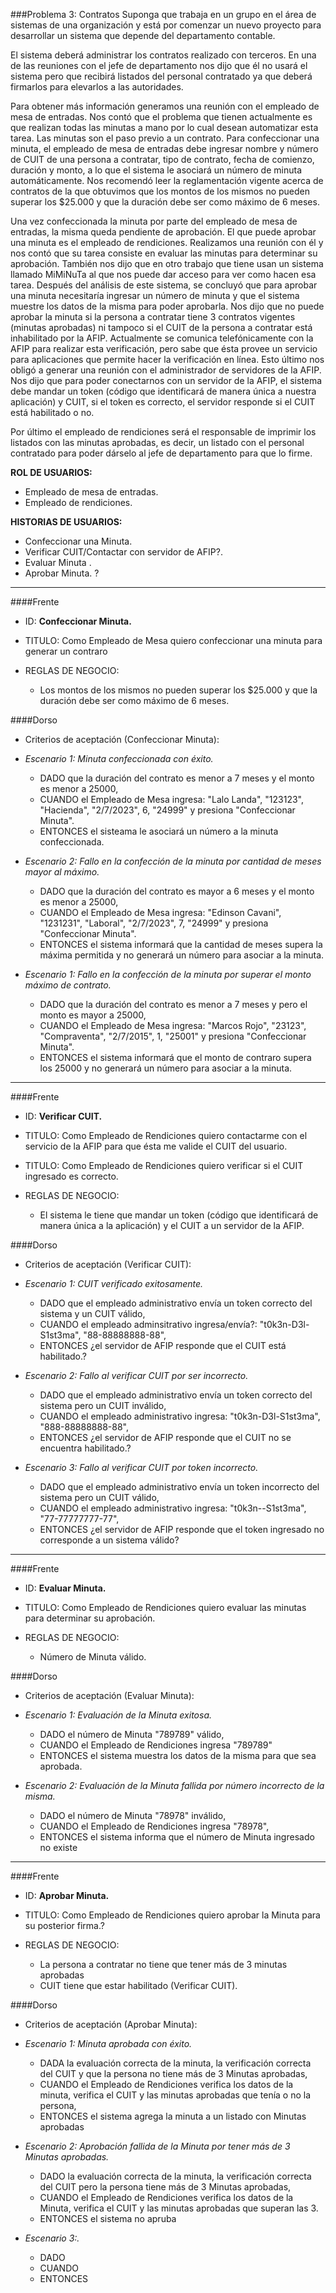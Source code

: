 ###Problema 3: Contratos
Suponga que trabaja en un grupo en el área de sistemas de una organización y está por comenzar un nuevo proyecto para desarrollar un sistema que depende del departamento contable.

El sistema deberá administrar los contratos realizado con terceros. En una de las reuniones con el jefe de departamento nos dijo que él no usará el sistema pero que recibirá listados del personal contratado ya que deberá firmarlos para elevarlos a las autoridades.

Para obtener más información generamos una reunión con el empleado de mesa de entradas. Nos contó que el problema que tienen actualmente es que realizan todas las minutas a mano por lo cual desean automatizar esta tarea. Las minutas son el paso previo a un contrato. Para confeccionar una minuta, el empleado de mesa de entradas debe ingresar nombre y número de CUIT de una persona a contratar, tipo de contrato, fecha de comienzo, duración y monto, a lo que el sistema le asociará un número de minuta automáticamente. Nos recomendó leer la reglamentación vigente acerca de contratos de la que obtuvimos que los montos de los mismos no pueden superar los $25.000 y que la duración debe ser como máximo de 6 meses.

Una vez confeccionada la minuta por parte del empleado de mesa de entradas, la misma queda pendiente de aprobación. El que puede aprobar una minuta es el empleado de rendiciones. Realizamos una reunión con él y nos contó que su tarea consiste en evaluar las minutas para determinar su aprobación. También nos dijo que en otro trabajo que tiene usan un sistema llamado MiMiNuTa al que nos puede dar acceso para ver como hacen esa tarea. Después del análisis de este sistema, se concluyó que para aprobar una minuta necesitaría ingresar un número de minuta y que el sistema muestre los datos de la misma para poder aprobarla. Nos dijo que no puede aprobar la minuta si la persona a contratar tiene 3 contratos vigentes (minutas aprobadas) ni tampoco si el CUIT de la persona a contratar está inhabilitado por la AFIP. Actualmente se comunica telefónicamente con la AFIP para realizar esta verificación, pero sabe que ésta provee un servicio para aplicaciones que permite hacer la verificación en línea. Esto último nos obligó a generar una reunión con el administrador de servidores de la AFIP. Nos dijo que para poder conectarnos con un servidor de la AFIP, el sistema debe mandar un token (código que identificará de manera única a nuestra aplicación) y CUIT, si el token es correcto, el servidor responde si el CUIT está habilitado o no.

Por último el empleado de rendiciones será el responsable de imprimir los listados con las minutas aprobadas, es decir, un listado con el personal contratado para poder dárselo al jefe de departamento para que lo firme.

**ROL DE USUARIOS:**

- Empleado de mesa de entradas.
- Empleado de rendiciones.
	

**HISTORIAS DE USUARIOS:**

- Confeccionar una Minuta.
- Verificar CUIT/Contactar con servidor de AFIP?.
- Evaluar Minuta .
- Aprobar Minuta. ?
___

####Frente
- ID: **Confeccionar Minuta.**

- TITULO: Como Empleado de Mesa quiero confeccionar una minuta para generar un contraro

- REGLAS DE NEGOCIO:
	- Los montos de los mismos no pueden superar los $25.000 y que la duración debe ser como máximo de 6 meses.

####Dorso
- Criterios de aceptación (Confeccionar Minuta):

- _Escenario 1: Minuta confeccionada con éxito._
	- DADO que la duración del contrato es menor a 7 meses y el monto es menor a 25000,
	- CUANDO el Empleado de Mesa ingresa: "Lalo Landa", "123123", "Hacienda", "2/7/2023", 6, "24999" y presiona "Confeccionar Minuta".
	- ENTONCES el sisteama le asociará un número a la minuta confeccionada.
	
- _Escenario 2: Fallo en la confección de la minuta por cantidad de meses mayor al máximo._ 
	- DADO que la duración del contrato es mayor a 6 meses y el monto es menor a 25000,
	- CUANDO el Empleado de Mesa ingresa: "Edinson Cavani", "1231231", "Laboral", "2/7/2023", 7, "24999" y presiona "Confeccionar Minuta".
	- ENTONCES el sistema informará que la cantidad de meses supera la máxima permitida y no generará un número para asociar a la minuta.
	
- _Escenario 1: Fallo en la confección de la minuta por superar el monto máximo de contrato._
	- DADO que la duración del contrato es menor a 7 meses y pero el monto es mayor a 25000,
	- CUANDO el Empleado de Mesa ingresa: "Marcos Rojo", "23123", "Compraventa", "2/7/2015", 1, "25001" y presiona "Confeccionar Minuta".
	- ENTONCES el sistema informará que el monto de contraro supera los 25000 y no generará un número para asociar a la minuta.

___

####Frente
- ID: **Verificar CUIT.**

- TITULO: Como Empleado de Rendiciones quiero contactarme con el servicio de la AFIP para que ésta me valide el CUIT del usuario.
- TITULO: Como Empleado de Rendiciones quiero verificar si el CUIT ingresado es correcto.

- REGLAS DE NEGOCIO: 
	- El sistema le tiene que mandar un token (código que identificará de manera única a la aplicación) y el CUIT a un servidor de la AFIP.
	
####Dorso
- Criterios de aceptación (Verificar CUIT):

- _Escenario 1: CUIT verificado exitosamente._
	- DADO que el empleado administrativo envía un token correcto del sistema y un CUIT válido,
	- CUANDO el empleado adminsitrativo ingresa/envía?: "t0k3n-D3l-S1st3ma", "88-88888888-88",
	- ENTONCES ¿el servidor de AFIP responde que el CUIT está habilitado.?
	
- _Escenario 2: Fallo al verificar CUIT por ser incorrecto._ 
	- DADO que el empleado administrativo envía un token correcto del sistema pero un CUIT inválido,
	- CUANDO el empleado administrativo ingresa: "t0k3n-D3l-S1st3ma", "888-88888888-88",
	- ENTONCES ¿el servidor de AFIP responde que el CUIT no se encuentra habilitado.?
	
- _Escenario 3: Fallo al verificar CUIT por token incorrecto._ 
	- DADO que el empleado administrativo envía un token incorrecto del sistema pero un CUIT válido,
	- CUANDO el empleado administrativo ingresa: "t0k3n--S1st3ma", "77-77777777-77",
	- ENTONCES ¿el servidor de AFIP responde que el token ingresado no corresponde a un sistema válido?
	
___

####Frente
- ID: **Evaluar Minuta.**

- TITULO: Como Empleado de Rendiciones quiero evaluar las minutas para determinar su aprobación.

- REGLAS DE NEGOCIO:
	- Número de Minuta válido.

####Dorso
- Criterios de aceptación (Evaluar Minuta):

- _Escenario 1: Evaluación de la Minuta exitosa._
	- DADO el número de Minuta "789789" válido,
	- CUANDO el Empleado de Rendiciones ingresa "789789"
	- ENTONCES el sistema muestra los datos de la misma para que sea aprobada.
	
- _Escenario 2: Evaluación de la Minuta fallida por número incorrecto de la misma._ 
	- DADO el número de Minuta "78978" inválido,
	- CUANDO el Empleado de Rendiciones ingresa "78978",
	- ENTONCES el sistema informa que el número de Minuta ingresado no existe
	
___

####Frente
- ID: **Aprobar Minuta.**

- TITULO: Como Empleado de Rendiciones quiero aprobar la Minuta para su posterior firma.?

- REGLAS DE NEGOCIO: 
	- La persona a contratar no tiene que tener más de 3 minutas aprobadas
	- CUIT tiene que estar habilitado (Verificar CUIT).	
	
####Dorso
- Criterios de aceptación (Aprobar Minuta):
- _Escenario 1: Minuta aprobada con éxito._
	- DADA la evaluación correcta de la minuta, la verificación correcta del CUIT y que la persona no tiene más de 3 Minutas aprobadas,
	- CUANDO el Empleado de Rendiciones verifica los datos de la minuta, verifica el CUIT y las minutas aprobadas que tenía o no la persona,
	- ENTONCES el sistema agrega la minuta a un listado con Minutas aprobadas
	
- _Escenario 2: Aprobación fallida de la Minuta por tener más de 3 Minutas aprobadas._ 
	- DADO la evaluación correcta de la minuta, la verificación correcta del CUIT pero la persona tiene más de 3 Minutas aprobadas,
	- CUANDO el Empleado de Rendiciones verifica los datos de la Minuta, verifica el CUIT y las minutas aprobadas que superan las 3.
	- ENTONCES el sistema no apruba
	
- _Escenario 3:._ 
	- DADO 
	- CUANDO
	- ENTONCES

